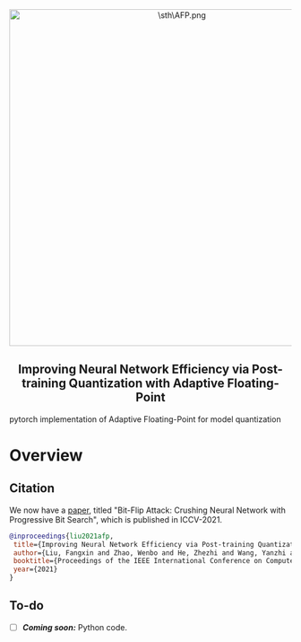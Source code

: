 <div style="text-align:center">
<img src="AFP.png" alt="\sth\AFP.png" width="600"/>
<h2>Improving Neural Network Efficiency via Post-training Quantization with Adaptive Floating-Point</h2>
</div>
pytorch implementation of Adaptive Floating-Point for model quantization

# Overview

## Citation

We now have a [paper](#), titled "Bit-Flip Attack: Crushing Neural Network with Progressive Bit Search", which is published in ICCV-2021.
```bibtex
@inproceedings{liu2021afp,
 title={Improving Neural Network Efficiency via Post-training Quantization with Adaptive Floating-Point},
 author={Liu, Fangxin and Zhao, Wenbo and He, Zhezhi and Wang, Yanzhi and Wang, Zongwu Wang and Dai, Changzhi and Liang, Xiaoyao and Jiang, Li},
 booktitle={Proceedings of the IEEE International Conference on Computer Vision (ICCV)},
 year={2021}
}
```

## To-do

- [ ] ***Coming soon:*** Python code.
